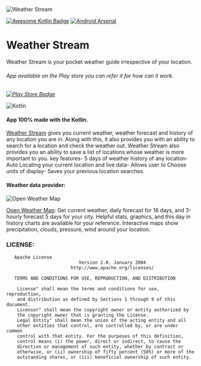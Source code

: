 ![Weather Stream](https://i.imgur.com/DRkuZmL.jpg)

[![Awesome Kotlin Badge](https://kotlin.link/awesome-kotlin.svg)](https://github.com/KotlinBy/awesome-kotlin)
[![Android Arsenal]( https://img.shields.io/badge/Android%20Arsenal-Weather%20Stream-green.svg?style=flat )]( https://android-arsenal.com/details/1/6551 )
# Weather Stream
Weather Stream is your pocket weather guide irrespective of your location.


###### App available on the Play store you can refer it for how can it work.

*[![Play Store Badge](https://developer.android.com/images/brand/en_app_rgb_wo_60.png)](https://play.google.com/store/apps/details?id=com.quixom.apps.weatherstream)* 

 ![Kotlin](https://i.imgur.com/wsMW2h3.jpg)
#### App 100% made with the Kotlin.

[Weather Stream](https://play.google.com/store/apps/details?id=com.quixom.apps.weatherstream) gives you current weather, weather forecast and history of any location you are in. Along with this, it also provides you with an ability to search for a location and check the weather out. Weather Stream also provides you an ability to save a list of locations whose weather is more important to you. key features- 5 days of weather history of any location- Auto Locating your current location and live data- Allows user to Choose units of display- Saves your previous location searches.

#### Weather data provider:

![Open Weather Map](https://i.imgur.com/ZargtJf.png)

[Open Weather Map](https://openweathermap.org/): Get current weather, daily forecast for 16 days, and 3-hourly forecast 5 days for your city. Helpful stats, graphics, and this day in history charts are available for your reference. Interactive maps show precipitation, clouds, pressure, wind around your location.

### LICENSE:

```
   Apache License
                           Version 2.0, January 2004
                        http://www.apache.org/licenses/

   TERMS AND CONDITIONS FOR USE, REPRODUCTION, AND DISTRIBUTION

    License" shall mean the terms and conditions for use, reproduction,
    and distribution as defined by Sections 1 through 9 of this document.
    Licensor" shall mean the copyright owner or entity authorized by
    the copyright owner that is granting the License. 
    Legal Entity" shall mean the union of the acting entity and all
    other entities that control, are controlled by, or are under common
    control with that entity. For the purposes of this definition,
    control means (i) the power, direct or indirect, to cause the
    direction or management of such entity, whether by contract or
    otherwise, or (ii) ownership of fifty percent (50%) or more of the
    outstanding shares, or (iii) beneficial ownership of such entity.
